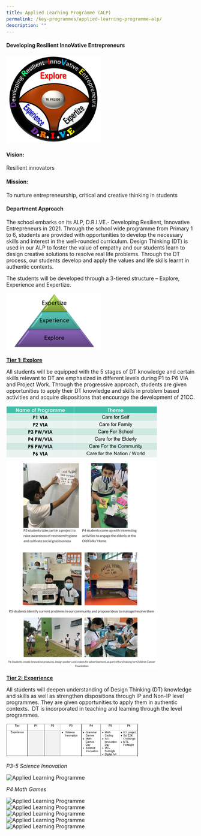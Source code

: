 ```yaml
---
title: Applied Learning Programme (ALP)
permalink: /key-programmes/applied-learning-programme-alp/
description: ""
---
```

#### Developing Resilient InnoVative Entrepreneurs

<style>  
img {  
  display: block;  
  margin-left: auto;  
  margin-right: auto;  
}  
</style>  
<body><img src="/images/ALP.png" alt="Applied Learning Programme" style="width:50%;">  
  
</body>  

#### Vision:

Resilient innovators

#### Mission:

To nurture entrepreneurship, critical and creative thinking in students

#### Department Approach

The school embarks on its ALP, D.R.I.VE.- Developing Resilient, Innovative Entrepreneurs in 2021. Through the school wide programme from Primary 1 to 6, students are provided with opportunities to develop the necessary skills and interest in the well-rounded curriculum. Design Thinking (DT) is used in our ALP to foster the value of empathy and our students learn to design creative solutions to resolve real life problems. Through the DT process, our students develop and apply the values and life skills learnt in authentic contexts.

  

The students will be developed through a 3-tiered structure – Explore, Experience and Expertize.

<style>  
img {  
  display: block;  
  margin-left: auto;  
  margin-right: auto;  
}  
</style>  
<body><img src="/images/3E.png" alt="Applied Learning Programme" style="width:50%;">  
  
</body>  

**<u>Tier 1: Explore</u>**

All students will be equipped with the 5 stages of DT knowledge and certain skills relevant to DT are emphasized in different levels during P1 to P6 VIA and Project Work. Through the progressive approach, students are given opportunities to apply their DT knowledge and skills in problem based activities and acquire dispositions that encourage the development of 21CC.

<style>  
img {  
  display: block;  
  margin-left: auto;  
  margin-right: auto;  
}  
</style>  
<body><img src="/images/Tier%201%20Explore%20Table.png" alt="Applied Learning Programme" style="width:80%;">  
  
</body>  
<br>

<style>  
img {  
  display: block;  
  margin-left: auto;  
  margin-right: auto;  
}  
</style>  
<body><img src="/images/P1%20to%20P6%20Project%20Work.jpg" alt="Applied Learning Programme" style="width:80%;">  
  
</body>  
<br>

<style>  
img {  
  display: block;  
  margin-left: auto;  
  margin-right: auto;  
}  
</style>  
<body><img src="/images/P1%20to%20P6%20Project%20Work.png" alt="Applied Learning Programme" style="width:80%;">  
  
</body>  

**<u>Tier 2: Experience</u>**

All students will deepen understanding of Design Thinking (DT) knowledge and skills as well as strengthen dispositions through IP and Non-IP level programmes. They are given opportunities to apply them in authentic contexts.  DT is incorporated in teaching and learning through the level programmes.

<style>  
img {  
  display: block;  
  margin-left: auto;  
  margin-right: auto;  
}  
</style>  
<body><img src="/images/Table%20for%20Tier%202%20Programmes.jpeg" alt="Applied Learning Programme" style="width:70%;">  
  
</body>  

_P3-5 Science Innovation_

<style>  
img {  
  display: block;  
  margin-left: auto;  
  margin-right: auto;  
}  
</style>  
<body><img src="![](/images/P3-5%20Science%20Innovation.jpg)" alt="Applied Learning Programme" style="width:50%;">  
  
</body>  

_P4 Math Games_

<style>  
img {  
  display: block;  
  margin-left: auto;  
  margin-right: auto;  
}  
</style>  
<body><img src="![](/images/P4%20Math%20Games.jpg)" alt="Applied Learning Programme" style="width:50%;">  
  
</body>  
<br>

<style>  
img {  
  display: block;  
  margin-left: auto;  
  margin-right: auto;  
}  
</style>  
<body><img src="LMAOOO" alt="Applied Learning Programme" style="width:50%;">  
  
</body>  
<br>

<style>  
img {  
  display: block;  
  margin-left: auto;  
  margin-right: auto;  
}  
</style>  
<body><img src="LMAOOO" alt="Applied Learning Programme" style="width:50%;">  
  
</body>  
<br>

<style>  
img {  
  display: block;  
  margin-left: auto;  
  margin-right: auto;  
}  
</style>  
<body><img src="LMAOOO" alt="Applied Learning Programme" style="width:50%;">  
  
</body>  
<br>

<style>  
img {  
  display: block;  
  margin-left: auto;  
  margin-right: auto;  
}  
</style>  
<body><img src="LMAOOO" alt="Applied Learning Programme" style="width:50%;">  
  
</body>  
<br>